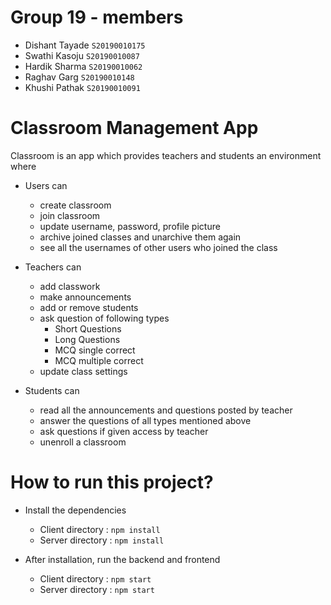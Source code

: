 # Group 19 - members
- Dishant Tayade `S20190010175`
- Swathi Kasoju `S20190010087`
- Hardik Sharma `S20190010062`
- Raghav Garg `S20190010148`
- Khushi Pathak `S20190010091`

# Classroom Management App

Classroom is an app which provides teachers and students an environment where 
- Users can
    - create classroom
    - join classroom
    - update username, password, profile picture
    - archive joined classes and unarchive them again
    - see all the usernames of other users who joined the class

- Teachers can 
    - add classwork
    - make announcements
    - add or remove students
    - ask question of following types 
        - Short Questions
        - Long Questions
        - MCQ single correct
        - MCQ multiple correct
    - update class settings

- Students can
    - read all the announcements and questions posted by teacher
    - answer the questions of all types mentioned above
    - ask questions if given access by teacher
    - unenroll a classroom

# How to run this project?

- Install the dependencies
    - Client directory :
        `npm install`
    - Server directory :
        `npm install`

- After installation, run the backend and frontend
    - Client directory :
        `npm start`
    - Server directory : 
        `npm start`
